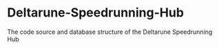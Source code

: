 # Deltarune-Speedrunning-Hub
The code source and database structure of the Deltarune Speedrunning Hub
